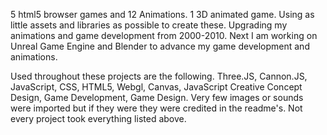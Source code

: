 5 html5 browser games and 12 Animations. 1 3D animated game. Using as little assets and libraries as possible to create these. Upgrading my animations and game development from 2000-2010. Next I am working on Unreal Game Engine and Blender to advance my game development and animations.

Used throughout these projects are the following. Three.JS, Cannon.JS, JavaScript, CSS, HTML5, Webgl, Canvas, JavaScript
Creative Concept Design, Game Development, Game Design. Very few images or sounds were imported but if they were they were credited in the readme's. Not every project took everything listed above.

